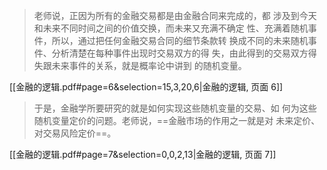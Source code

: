 > 老师说，正因为所有的金融交易都是由金融合同来完成的，都 涉及到今天和未来不同时间之间的价值交换，而未来又充满不确定 性、充满着随机事件，所以，通过把任何金融交易合同的细节条款转 换成不同的未来随机事件、分析清楚在每种事件出现时交易双方的得 失，由此得到的交易双方得失跟未来事件的关系，就是概率论中讲到 的随机变量。

[[金融的逻辑.pdf#page=6&selection=15,3,20,6|金融的逻辑, 页面 6]]
> 于是，金融学所要研究的就是如何实现这些随机变量的交易、如 何为这些随机变量定价的问题。老师说，==金融市场的作用之一就是对 未来定价、对交易风险定价==。

[[金融的逻辑.pdf#page=7&selection=0,0,2,13|金融的逻辑, 页面 7]]

